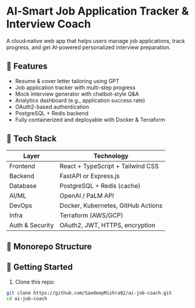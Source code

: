 # AI‑Smart Job Application Tracker & Interview Coach

A cloud‑native web app that helps users manage job applications, track progress, and get AI‑powered personalized interview preparation.

## 🎯 Features
- Resume & cover letter tailoring using GPT
- Job application tracker with multi-step progress
- Mock interview generator with chatbot-style Q&A
- Analytics dashboard (e.g., application success rate)
- OAuth2-based authentication
- PostgreSQL + Redis backend
- Fully containerized and deployable with Docker & Terraform

## 🧱 Tech Stack

| Layer         | Technology                          |
|---------------|-------------------------------------|
| Frontend      | React + TypeScript + Tailwind CSS   |
| Backend       | FastAPI or Express.js               |
| Database      | PostgreSQL + Redis (cache)          |
| AI/ML         | OpenAI / PaLM API                   |
| DevOps        | Docker, Kubernetes, GitHub Actions  |
| Infra         | Terraform (AWS/GCP)                 |
| Auth & Security | OAuth2, JWT, HTTPS, encryption    |

## 📂 Monorepo Structure


## 🚀 Getting Started

1. Clone this repo:
```bash
git clone https://github.com/SandeepMishra02/ai-job-coach.git
cd ai-job-coach


